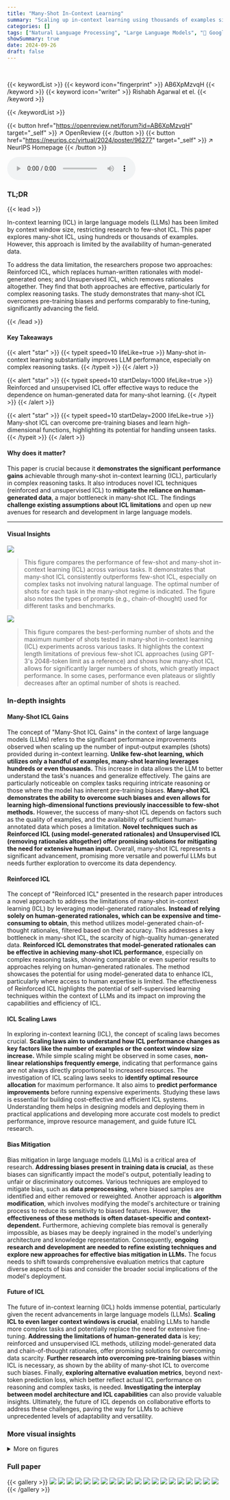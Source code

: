 ```yaml
---
title: "Many-Shot In-Context Learning"
summary: "Scaling up in-context learning using thousands of examples significantly boosts Large Language Model (LLM) performance, particularly for complex tasks.  Novel training methods mitigate reliance on hum..."
categories: []
tags: ["Natural Language Processing", "Large Language Models", "🏢 Google DeepMind",]
showSummary: true
date: 2024-09-26
draft: false
---
```


<br>

{{< keywordList >}}
{{< keyword icon="fingerprint" >}} AB6XpMzvqH {{< /keyword >}}
{{< keyword icon="writer" >}} Rishabh Agarwal et el. {{< /keyword >}}
 
{{< /keywordList >}}

{{< button href="https://openreview.net/forum?id=AB6XpMzvqH" target="_self" >}}
↗ OpenReview
{{< /button >}}
{{< button href="https://neurips.cc/virtual/2024/poster/96277" target="_self" >}}
↗ NeurIPS Homepage
{{< /button >}}


<audio controls>
    <source src="https://ai-paper-reviewer.com/AB6XpMzvqH/podcast.wav" type="audio/wav">
    Your browser does not support the audio element.
</audio>


### TL;DR


{{< lead >}}

In-context learning (ICL) in large language models (LLMs) has been limited by context window size, restricting research to few-shot ICL. This paper explores many-shot ICL, using hundreds or thousands of examples.  However, this approach is limited by the availability of human-generated data. 

To address the data limitation, the researchers propose two approaches: Reinforced ICL, which replaces human-written rationales with model-generated ones; and Unsupervised ICL, which removes rationales altogether.  They find that both approaches are effective, particularly for complex reasoning tasks.  The study demonstrates that many-shot ICL overcomes pre-training biases and performs comparably to fine-tuning, significantly advancing the field.

{{< /lead >}}


#### Key Takeaways

{{< alert "star" >}}
{{< typeit speed=10 lifeLike=true >}} Many-shot in-context learning substantially improves LLM performance, especially on complex reasoning tasks. {{< /typeit >}}
{{< /alert >}}

{{< alert "star" >}}
{{< typeit speed=10 startDelay=1000 lifeLike=true >}} Reinforced and unsupervised ICL offer effective ways to reduce the dependence on human-generated data for many-shot learning. {{< /typeit >}}
{{< /alert >}}

{{< alert "star" >}}
{{< typeit speed=10 startDelay=2000 lifeLike=true >}} Many-shot ICL can overcome pre-training biases and learn high-dimensional functions, highlighting its potential for handling unseen tasks. {{< /typeit >}}
{{< /alert >}}

#### Why does it matter?
This paper is crucial because it **demonstrates the significant performance gains** achievable through many-shot in-context learning (ICL), particularly in complex reasoning tasks. It also introduces novel ICL techniques (reinforced and unsupervised ICL) to **mitigate the reliance on human-generated data**, a major bottleneck in many-shot ICL.  The findings **challenge existing assumptions about ICL limitations** and open up new avenues for research and development in large language models.

------
#### Visual Insights



![](https://ai-paper-reviewer.com/AB6XpMzvqH/figures_1_1.jpg)

> This figure compares the performance of few-shot and many-shot in-context learning (ICL) across various tasks.  It demonstrates that many-shot ICL consistently outperforms few-shot ICL, especially on complex tasks not involving natural language. The optimal number of shots for each task in the many-shot regime is indicated.  The figure also notes the types of prompts (e.g., chain-of-thought) used for different tasks and benchmarks.





![](https://ai-paper-reviewer.com/AB6XpMzvqH/tables_21_1.jpg)

> This figure compares the best-performing number of shots and the maximum number of shots tested in many-shot in-context learning (ICL) experiments across various tasks.  It highlights the context length limitations of previous few-shot ICL approaches (using GPT-3's 2048-token limit as a reference) and shows how many-shot ICL allows for significantly larger numbers of shots, which greatly impact performance.  In some cases, performance even plateaus or slightly decreases after an optimal number of shots is reached.





### In-depth insights


#### Many-Shot ICL Gains
The concept of "Many-Shot ICL Gains" in the context of large language models (LLMs) refers to the significant performance improvements observed when scaling up the number of input-output examples (shots) provided during in-context learning.  **Unlike few-shot learning, which utilizes only a handful of examples, many-shot learning leverages hundreds or even thousands.** This increase in data allows the LLM to better understand the task's nuances and generalize effectively.  The gains are particularly noticeable on complex tasks requiring intricate reasoning or those where the model has inherent pre-training biases.  **Many-shot ICL demonstrates the ability to overcome such biases and even allows for learning high-dimensional functions previously inaccessible to few-shot methods.**  However, the success of many-shot ICL depends on factors such as the quality of examples, and the availability of sufficient human-annotated data which poses a limitation. **Novel techniques such as Reinforced ICL (using model-generated rationales) and Unsupervised ICL (removing rationales altogether) offer promising solutions for mitigating the need for extensive human input.** Overall, many-shot ICL represents a significant advancement, promising more versatile and powerful LLMs but needs further exploration to overcome its data dependency.

#### Reinforced ICL
The concept of "Reinforced ICL" presented in the research paper introduces a novel approach to address the limitations of many-shot in-context learning (ICL) by leveraging model-generated rationales.  **Instead of relying solely on human-generated rationales, which can be expensive and time-consuming to obtain**, this method utilizes model-generated chain-of-thought rationales, filtered based on their accuracy. This addresses a key bottleneck in many-shot ICL, the scarcity of high-quality human-generated data.  **Reinforced ICL demonstrates that model-generated rationales can be effective in achieving many-shot ICL performance**, especially on complex reasoning tasks, showing comparable or even superior results to approaches relying on human-generated rationales.  The method showcases the potential for using model-generated data to enhance ICL, particularly where access to human expertise is limited.  The effectiveness of Reinforced ICL highlights the potential of self-supervised learning techniques within the context of LLMs and its impact on improving the capabilities and efficiency of ICL.

#### ICL Scaling Laws
In exploring in-context learning (ICL), the concept of scaling laws becomes crucial.  **Scaling laws aim to understand how ICL performance changes as key factors like the number of examples or the context window size increase.**  While simple scaling might be observed in some cases, **non-linear relationships frequently emerge**, indicating that performance gains are not always directly proportional to increased resources.  The investigation of ICL scaling laws seeks to **identify optimal resource allocation** for maximum performance.  It also aims to **predict performance improvements** before running expensive experiments. Studying these laws is essential for building cost-effective and efficient ICL systems.  Understanding them helps in designing models and deploying them in practical applications and developing more accurate cost models to predict performance, improve resource management, and guide future ICL research.

#### Bias Mitigation
Bias mitigation in large language models (LLMs) is a critical area of research.  **Addressing biases present in training data is crucial**, as these biases can significantly impact the model's output, potentially leading to unfair or discriminatory outcomes. Various techniques are employed to mitigate bias, such as **data preprocessing**, where biased samples are identified and either removed or reweighted.  Another approach is **algorithm modification**, which involves modifying the model's architecture or training process to reduce its sensitivity to biased features.  However,  **the effectiveness of these methods is often dataset-specific and context-dependent.**  Furthermore, achieving complete bias removal is generally impossible, as biases may be deeply ingrained in the model's underlying architecture and knowledge representation.  Consequently, **ongoing research and development are needed to refine existing techniques and explore new approaches for effective bias mitigation in LLMs.**  The focus needs to shift towards comprehensive evaluation metrics that capture diverse aspects of bias and consider the broader social implications of the model's deployment.

#### Future of ICL
The future of in-context learning (ICL) holds immense potential, particularly given the recent advancements in large language models (LLMs).  **Scaling ICL to even larger context windows is crucial**, enabling LLMs to handle more complex tasks and potentially replace the need for extensive fine-tuning.  **Addressing the limitations of human-generated data** is key; reinforced and unsupervised ICL methods, utilizing model-generated data and chain-of-thought rationales, offer promising solutions for overcoming data scarcity.  **Further research into overcoming pre-training biases** within ICL is necessary, as shown by the ability of many-shot ICL to overcome such biases.  Finally, **exploring alternative evaluation metrics**, beyond next-token prediction loss, which better reflect actual ICL performance on reasoning and complex tasks, is needed.  **Investigating the interplay between model architecture and ICL capabilities** can also provide valuable insights.  Ultimately, the future of ICL depends on collaborative efforts to address these challenges, paving the way for LLMs to achieve unprecedented levels of adaptability and versatility.


### More visual insights

<details>
<summary>More on figures
</summary>


![](https://ai-paper-reviewer.com/AB6XpMzvqH/figures_2_1.jpg)

> This figure compares the performance of few-shot and many-shot in-context learning (ICL) across various tasks.  The bar chart shows that many-shot ICL significantly outperforms few-shot ICL, especially on complex tasks that are not based on natural language. Optimal numbers of shots for each task in the many-shot setting are indicated on the bars.  The figure also notes the methodology for determining the number of shots used in the few-shot ICL experiments and specifies the types of rationales used for different tasks.


![](https://ai-paper-reviewer.com/AB6XpMzvqH/figures_3_1.jpg)

> This figure compares the performance of few-shot and many-shot in-context learning (ICL) across various tasks.  It demonstrates that many-shot ICL consistently outperforms few-shot ICL, especially on complex, non-natural language tasks.  The optimal number of shots for each task in the many-shot setting is indicated.  The figure also highlights the use of chain-of-thought rationales in some tasks and points to additional sections of the paper for more details.


![](https://ai-paper-reviewer.com/AB6XpMzvqH/figures_4_1.jpg)

> This figure compares the performance of three different in-context learning (ICL) methods on two mathematical problem-solving datasets: MATH500 and GSM8K.  The left panel shows results for MATH500, while the right shows transfer performance to GSM8K using prompts from MATH.  The three methods are: ICL with ground-truth solutions, unsupervised ICL (using only problem statements), and reinforced ICL (using model-generated rationales). The figure demonstrates that reinforced and unsupervised ICL, especially with many shots, significantly outperform standard ICL on both datasets.  The results highlight the effectiveness of model-generated rationales in many-shot ICL and its ability to generalize across datasets.


![](https://ai-paper-reviewer.com/AB6XpMzvqH/figures_5_1.jpg)

> This figure shows the performance comparison of three different methods for Google-Proof QA (GPQA) task across different numbers of shots (in-context examples). The three methods are: 1) ICL (Ground-Truth) using human-written rationales, 2) Unsupervised ICL prompting the model only with questions, and 3) Reinforced ICL using model-generated rationales. The results indicate that Reinforced ICL consistently outperforms both Unsupervised ICL and the baseline zero-shot prompt, especially with 125 shots, almost matching the state-of-the-art performance of Claude-3 Sonnet. Unsupervised ICL shows mixed results, sometimes matching or surpassing the zero-shot baseline but generally underperforming Reinforced ICL.


![](https://ai-paper-reviewer.com/AB6XpMzvqH/figures_5_2.jpg)

> This figure shows the performance comparison of different in-context learning methods on the BIG-Bench Hard benchmark.  Reinforced ICL consistently outperforms Unsupervised ICL and the baseline human-written chain-of-thought prompting across eight algorithmic and symbolic reasoning tasks. The results demonstrate the effectiveness of model-generated rationales in improving many-shot in-context learning performance.


![](https://ai-paper-reviewer.com/AB6XpMzvqH/figures_6_1.jpg)

> This figure shows the results of an experiment designed to evaluate the ability of many-shot in-context learning (ICL) to overcome pre-training biases.  Two sets of experiments were performed on the Financial PhraseBank (FP) sentiment analysis dataset using three types of labels: default labels, flipped labels (where the order of sentiment categories is reversed), and abstract labels (where non-descriptive labels 'A', 'B', 'C' are used). The left panel displays the test accuracy for each label type as a function of the number of shots (in-context examples).  The right panel shows the change in confidence (label probability) for the same label types, demonstrating the learning process of overcoming the bias.  The results indicate that many-shot ICL successfully overcomes pre-training biases as the number of shots increases, demonstrating a significant improvement in accuracy compared to a few-shot setting and eventually achieving similar performance to the default label setting.


![](https://ai-paper-reviewer.com/AB6XpMzvqH/figures_7_1.jpg)

> This figure compares the performance of few-shot and many-shot in-context learning (ICL) across various tasks.  It shows that many-shot ICL significantly outperforms few-shot ICL, especially on complex tasks not involving natural language.  The optimal number of shots for each task in the many-shot setting is indicated.  The figure also notes the type of prompts and datasets used for each task.


![](https://ai-paper-reviewer.com/AB6XpMzvqH/figures_7_2.jpg)

> The figure compares the performance of few-shot and many-shot in-context learning across various tasks. It shows that many-shot ICL significantly improves performance compared to few-shot ICL, especially on challenging non-language tasks. The optimal number of shots varies across tasks.  Reasoning tasks utilize chain-of-thought prompting.


![](https://ai-paper-reviewer.com/AB6XpMzvqH/figures_7_3.jpg)

> This figure compares the performance of few-shot and many-shot in-context learning (ICL) across various tasks.  It shows that many-shot ICL consistently outperforms few-shot ICL, especially on complex tasks not involving natural language.  The optimal number of shots for each task in the many-shot setting is indicated.  Different task types (problem-solving, summarization, translation, etc.) are included, and details about prompting techniques used (like chain-of-thought rationales) are noted.


![](https://ai-paper-reviewer.com/AB6XpMzvqH/figures_8_1.jpg)

> This figure compares the performance of few-shot and many-shot in-context learning (ICL) across various tasks, demonstrating the significant performance gains achieved with many-shot ICL, especially on complex, non-natural language tasks.  It highlights the optimal number of shots for each task in the many-shot setting and notes the methodology used for few-shot ICL. Specific details on the types of prompts and datasets used for each task are provided.


![](https://ai-paper-reviewer.com/AB6XpMzvqH/figures_8_2.jpg)

> This figure compares the performance of few-shot and many-shot in-context learning (ICL) across various tasks.  The bar chart shows that many-shot ICL consistently outperforms few-shot ICL, especially on complex tasks not involving natural language. The optimal number of shots for each task in the many-shot setting is indicated within each bar.  The few-shot results use either standard benchmarks' shot numbers (e.g., 4 shots for MATH) or the maximum number of shots possible while remaining within GPT-3's context window. Tasks requiring reasoning (MATH, GSM8K, BBH, GPQA) utilize chain-of-thought rationales.  Translation results are specifically for English to Bemba, summarization uses XLSum, MATH results show the MATH500 test set, and sentiment analysis utilizes semantically unrelated labels.


![](https://ai-paper-reviewer.com/AB6XpMzvqH/figures_9_1.jpg)

> This figure compares the performance of few-shot and many-shot in-context learning (ICL) across various tasks.  It shows that many-shot ICL significantly outperforms few-shot ICL, especially on complex tasks that are not based on natural language.  The optimal number of shots is indicated for each task in the many-shot setting.  Different types of prompts and datasets are used for different tasks.


![](https://ai-paper-reviewer.com/AB6XpMzvqH/figures_15_1.jpg)

> This figure compares the performance of few-shot and many-shot in-context learning (ICL) across various tasks.  It demonstrates that many-shot ICL consistently achieves higher accuracy than few-shot ICL, especially for tasks involving complex reasoning.  The optimal number of shots for each task is also shown, ranging from just a few to several hundreds, suggesting the substantial increase in context window size significantly affects the performance.  The figure highlights the benefits of using many-shot ICL by showcasing substantial performance gains across different tasks such as problem solving, question answering, machine translation and summarization.


![](https://ai-paper-reviewer.com/AB6XpMzvqH/figures_15_2.jpg)

> This figure compares the performance of many-shot in-context learning (ICL) using two different approaches: using distinct examples and repeating a small set of examples multiple times.  The results show that using distinct examples yields significantly better performance in low-resource machine translation than simply increasing the context length by repeating the same examples. This indicates that the primary benefit of many-shot ICL comes from adding new information rather than simply increasing the context window size.


![](https://ai-paper-reviewer.com/AB6XpMzvqH/figures_18_1.jpg)

> This figure compares the performance of few-shot and many-shot in-context learning (ICL) across various tasks. It demonstrates that many-shot ICL consistently outperforms few-shot ICL, especially on complex tasks that are not based on natural language.  The optimal number of shots is indicated for each task in the many-shot setting.  Few-shot ICL results are based on either the standard number of shots used in the task's benchmark or the maximum prompt length tested (less than the 2048-token limit of GPT-3). Tasks involving reasoning use chain-of-thought rationales.  Specific details for each task's experimental setup are provided in the caption.


![](https://ai-paper-reviewer.com/AB6XpMzvqH/figures_19_1.jpg)

> This figure compares the performance of few-shot and many-shot in-context learning (ICL) across various tasks.  It demonstrates that many-shot ICL significantly improves performance compared to few-shot ICL, especially on complex tasks involving reasoning,  indicating the benefits of scaling ICL to many examples. The chart displays percentage improvements, optimal shot numbers for many-shot ICL, and the type of prompts and datasets used for each specific task. 


![](https://ai-paper-reviewer.com/AB6XpMzvqH/figures_19_2.jpg)

> This figure shows the sensitivity of many-shot in-context learning (ICL) to the order of examples in the prompt. Ten different random orderings of 50 in-context examples from the MATH training split were used to evaluate performance on the MATH500 test set.  The results demonstrate that performance varies significantly across different problem subcategories within MATH500. An ordering that performs well in one subcategory might perform poorly in another. However, the average performance across all subcategories shows less variation than individual subcategories.


![](https://ai-paper-reviewer.com/AB6XpMzvqH/figures_20_1.jpg)

> This figure compares the performance of few-shot and many-shot in-context learning (ICL) across various tasks.  It shows that many-shot ICL significantly outperforms few-shot ICL, especially on complex tasks that are not based on natural language.  The optimal number of shots for each task in the many-shot setting is indicated. Different types of tasks are included, and the prompts used are described.


![](https://ai-paper-reviewer.com/AB6XpMzvqH/figures_21_1.jpg)

> This figure compares the performance of few-shot and many-shot in-context learning (ICL) across various tasks.  It demonstrates that many-shot ICL consistently outperforms few-shot ICL, especially on complex, non-natural language tasks. The optimal number of shots for each task in the many-shot setting is indicated within each bar. The figure also notes the type of prompt used for each task and the specific datasets involved, offering context for interpreting the results.  The significant performance improvements seen with many-shot ICL highlight its potential for enhancing LLM capabilities.


![](https://ai-paper-reviewer.com/AB6XpMzvqH/figures_22_1.jpg)

> This figure compares the performance of few-shot and many-shot in-context learning (ICL) across various tasks.  It demonstrates that many-shot ICL consistently outperforms few-shot ICL, especially on complex tasks that don't involve natural language. The figure provides a bar chart showing the percentage improvement achieved by many-shot ICL for each task, along with the optimal number of shots used.  The tasks include summarization, planning, problem solving, question answering, translation, and sentiment analysis.


![](https://ai-paper-reviewer.com/AB6XpMzvqH/figures_23_1.jpg)

> This figure compares the performance of few-shot and many-shot in-context learning across various tasks. It shows that many-shot learning consistently outperforms few-shot learning, especially on complex tasks that are not based on natural language.  The optimal number of shots for each task is also displayed. Note that different tasks may use different numbers of shots for few-shot learning.


![](https://ai-paper-reviewer.com/AB6XpMzvqH/figures_24_1.jpg)

> This figure compares the performance of few-shot and many-shot in-context learning (ICL) across various tasks.  It shows that many-shot ICL consistently outperforms few-shot ICL, especially on complex tasks that aren't based on natural language. The optimal number of shots for each task in the many-shot setting is also provided. Different tasks (summarization, translation, problem solving, etc.) used different numbers of shots, and reasoning-based tasks used chain-of-thought prompting. The results demonstrate that scaling up the number of shots significantly improves ICL performance.


![](https://ai-paper-reviewer.com/AB6XpMzvqH/figures_25_1.jpg)

> This figure compares the performance of few-shot and many-shot in-context learning (ICL) across various tasks.  It demonstrates that many-shot ICL consistently outperforms few-shot ICL, especially on complex, non-natural language tasks.  The optimal number of shots for each task in the many-shot setting is indicated.  The figure also notes the methodology for determining the number of shots in the few-shot setting and the types of prompts used for different task categories.


![](https://ai-paper-reviewer.com/AB6XpMzvqH/figures_26_1.jpg)

> This figure compares the performance of few-shot and many-shot in-context learning (ICL) across various tasks.  It demonstrates that many-shot ICL significantly improves performance compared to few-shot ICL, especially on challenging tasks that don't involve natural language processing. The optimal number of shots for each task is shown. The figure highlights the impact of increased context window size on ICL performance.


![](https://ai-paper-reviewer.com/AB6XpMzvqH/figures_28_1.jpg)

> This figure shows the performance of unsupervised ICL on machine translation from English to Kurdish.  The results demonstrate that providing only source sentences (without target translations) in the prompt does not improve performance. This is expected because the model needs both source and target examples to learn the translation task effectively. The figure is referenced in the appendix section.  It complements Figure 2 in the main body of the paper, which shows that supervised many-shot ICL (with both source and target language pairs) does improve the performance of low-resource machine translation.


![](https://ai-paper-reviewer.com/AB6XpMzvqH/figures_28_2.jpg)

> The figure shows the performance comparison of three different methods: ICL with ground truth, reinforced ICL, and unsupervised ICL on MATH500 and GSM8K datasets. The left panel shows that reinforced and unsupervised ICL outperform ICL with ground truth on MATH500. The right panel demonstrates the transferability of the learned knowledge from MATH to GSM8K, where reinforced ICL again shows superior performance. Overall, the results highlight the effectiveness of reinforced and unsupervised ICL in many-shot learning.


![](https://ai-paper-reviewer.com/AB6XpMzvqH/figures_29_1.jpg)

> This figure compares the performance of few-shot and many-shot in-context learning (ICL) across various tasks.  It demonstrates that many-shot ICL consistently outperforms few-shot ICL, especially for complex tasks that do not involve natural language. The optimal number of shots for each task in the many-shot regime is provided.  The figure also highlights the use of chain-of-thought prompting for reasoning-intensive tasks.


</details>






### Full paper

{{< gallery >}}
<img src="https://ai-paper-reviewer.com/AB6XpMzvqH/1.png" class="grid-w50 md:grid-w33 xl:grid-w25" />
<img src="https://ai-paper-reviewer.com/AB6XpMzvqH/2.png" class="grid-w50 md:grid-w33 xl:grid-w25" />
<img src="https://ai-paper-reviewer.com/AB6XpMzvqH/3.png" class="grid-w50 md:grid-w33 xl:grid-w25" />
<img src="https://ai-paper-reviewer.com/AB6XpMzvqH/4.png" class="grid-w50 md:grid-w33 xl:grid-w25" />
<img src="https://ai-paper-reviewer.com/AB6XpMzvqH/5.png" class="grid-w50 md:grid-w33 xl:grid-w25" />
<img src="https://ai-paper-reviewer.com/AB6XpMzvqH/6.png" class="grid-w50 md:grid-w33 xl:grid-w25" />
<img src="https://ai-paper-reviewer.com/AB6XpMzvqH/7.png" class="grid-w50 md:grid-w33 xl:grid-w25" />
<img src="https://ai-paper-reviewer.com/AB6XpMzvqH/8.png" class="grid-w50 md:grid-w33 xl:grid-w25" />
<img src="https://ai-paper-reviewer.com/AB6XpMzvqH/9.png" class="grid-w50 md:grid-w33 xl:grid-w25" />
<img src="https://ai-paper-reviewer.com/AB6XpMzvqH/10.png" class="grid-w50 md:grid-w33 xl:grid-w25" />
<img src="https://ai-paper-reviewer.com/AB6XpMzvqH/11.png" class="grid-w50 md:grid-w33 xl:grid-w25" />
<img src="https://ai-paper-reviewer.com/AB6XpMzvqH/12.png" class="grid-w50 md:grid-w33 xl:grid-w25" />
<img src="https://ai-paper-reviewer.com/AB6XpMzvqH/13.png" class="grid-w50 md:grid-w33 xl:grid-w25" />
<img src="https://ai-paper-reviewer.com/AB6XpMzvqH/14.png" class="grid-w50 md:grid-w33 xl:grid-w25" />
<img src="https://ai-paper-reviewer.com/AB6XpMzvqH/15.png" class="grid-w50 md:grid-w33 xl:grid-w25" />
<img src="https://ai-paper-reviewer.com/AB6XpMzvqH/16.png" class="grid-w50 md:grid-w33 xl:grid-w25" />
<img src="https://ai-paper-reviewer.com/AB6XpMzvqH/17.png" class="grid-w50 md:grid-w33 xl:grid-w25" />
<img src="https://ai-paper-reviewer.com/AB6XpMzvqH/18.png" class="grid-w50 md:grid-w33 xl:grid-w25" />
<img src="https://ai-paper-reviewer.com/AB6XpMzvqH/19.png" class="grid-w50 md:grid-w33 xl:grid-w25" />
<img src="https://ai-paper-reviewer.com/AB6XpMzvqH/20.png" class="grid-w50 md:grid-w33 xl:grid-w25" />
{{< /gallery >}}